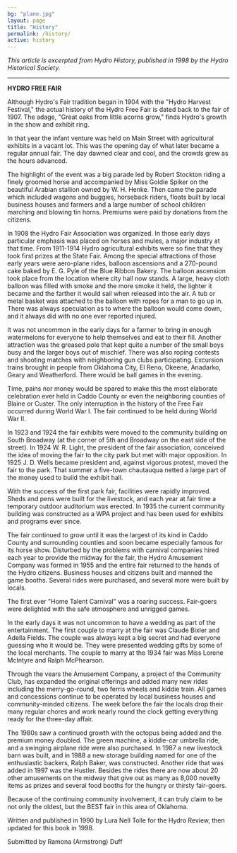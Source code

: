 ```yaml
---
bg: "plane.jpg"
layout: page
title: "History"
permalink: /history/
active: history
---
```


*This article is excerpted from Hydro History, published in 1998 by the Hydro Historical Society.*	

<hr>

**HYDRO FREE FAIR**

Although Hydro's Fair tradition began in 1904 with the "Hydro Harvest Festival," the actual 
history of the Hydro Free Fair is dated back to the fair of 1907. The adage, "Great oaks 
from little acorns grow," finds Hydro's growth in the show and exhibit ring. 

In that year the infant venture was held on Main Street with agricultural exhibits in a vacant lot. 
This was the opening day of what later became a regular annual fair. The day dawned clear and cool, 
and the crowds grew as the hours advanced. 

The highlight of the event was a big parade led by Robert Stockton riding a finely groomed horse 
and accompanied by Miss Goldie Spiker on the beautiful Arabian stallion owned by W. H. Henke. Then 
came the parade which included wagons and buggies, horseback riders, floats built by local business 
houses and farmers and a large number of school children marching and blowing tin horns. Premiums 
were paid by donations from the citizens. 

In 1908 the Hydro Fair Association was organized. In those early days particular emphasis was placed 
on horses and mules, a major industry at that time. From 1911-1914 Hydro agricultural exhibits were 
so fine that they took first prizes at the State Fair. Among the special attractions of those early 
years were aero-plane rides, balloon ascensions and a 270-pound cake baked by E. G. Pyle of the Blue 
Ribbon Bakery. The balloon ascension took place from the location where city hall now stands. A large, 
heavy cloth balloon was filled with smoke and the more smoke it held, the lighter it became and the 
farther it would sail when released into the air. A tub or metal basket was attached to the balloon with 
ropes for a man to go up in. There was always speculation as to where the balloon would come down, and 
it always did with no one ever reported injured. 

It was not uncommon in the early days for a farmer to bring in enough watermelons for everyone to help 
themselves and eat to their fill. Another attraction was the greased pole that kept quite a number of 
the small boys busy and the larger boys out of mischief. There was also roping contests and shooting 
matches with neighboring gun clubs participating. Excursion trains brought in people from Oklahoma 
City, El Reno, Okeene, Anadarko, Geary and Weatherford. There would be ball games in the evening. 

Time, pains nor money would be spared to make this the most elaborate celebration ever held in Caddo 
County or even the neighboring counties of Blaine or Custer. The only interruption in the history of 
the Free Fair occurred during World War I. The fair continued to be held during World War II. 

In 1923 and 1924 the fair exhibits were moved to the community building on South Broadway (at the 
corner of 5th and Broadway on the east side of the street). In 1924 W. R. Light, the president of 
the fair association, conceived the idea of moving the fair to the city park but met with major 
opposition. In 1925 J. D. Wells became president and, against vigorous protest, moved the fair to the 
park. That summer a five-town chautauqua netted a large part of the money used to build the exhibit 
hall. 

With the success of the first park fair, facilities were rapidly improved. Sheds and pens were built 
for the livestock, and each year at fair time a temporary outdoor auditorium was erected. In 1935 
the current community building was constructed as a WPA project and has been used for exhibits and 
programs ever since. 

The fair continued to grow until it was the largest of its kind in Caddo County and surrounding 
counties and soon became especially famous for its horse show. Disturbed by the problems with 
carnival companies hired each year to provide the midway for the fair, the Hydro Amusement Company 
was formed in 1955 and the entire fair returned to the hands of the Hydro citizens. Business houses 
and citizens built and manned the game booths. Several rides were purchased, and several more were 
built by locals. 

The first ever "Home Talent Carnival" was a roaring success. Fair-goers were delighted with the 
safe atmosphere and unrigged games. 

In the early days it was not uncommon to have a wedding as part of the entertainment. The first 
couple to marry at the fair was Claude Bixler and Adella Fields. The couple was always kept a big 
secret and had everyone guessing who it would be. They were presented wedding gifts by some of the 
local merchants. The couple to marry at the 1934 fair was Miss Lorene McIntyre and Ralph McPhearson. 

Through the vears the Amusement Company, a project of the Community Club, has expanded the original 
offerings and added many new rides including the merry-go-round, two ferris wheels and kiddie train. 
All games and concessions continue to be operated by local business houses and community-minded
citizens. The week before the fair the locals drop their many regular chores and work nearly round 
the clock getting everything ready for the three-day affair. 

The 1980s saw a continued growth with the octopus being added and the premium money doubled. The 
green machine, a kiddie-car umbrella ride, and a swinging airplane ride were also purchased. In 1987 
a new livestock barn was built, and in 1988 a new storage building named for one of the enthusiastic 
backers, Ralph Baker, was constructed. Another ride that was added in 1997 was the Hustler. Besides 
the rides there are now about 20 other amusements on the midway that give out as many as 8,000 novelty 
items as prizes and several food booths for the hungry or thirsty fair-goers. 

Because of the continuing community involvement, it can truly claim to be not only the oldest, but 
the BEST fair in this area of Oklahoma. 

Written and published in 1990 by Lura Nell Tolle for the Hydro Review, then updated for this book in 1998. 

Submitted by Ramona (Armstrong) Duff 


